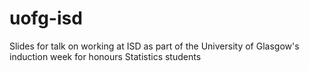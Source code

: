 # uofg-isd
Slides for talk on working at ISD as part of the University of Glasgow's induction week for honours Statistics students
